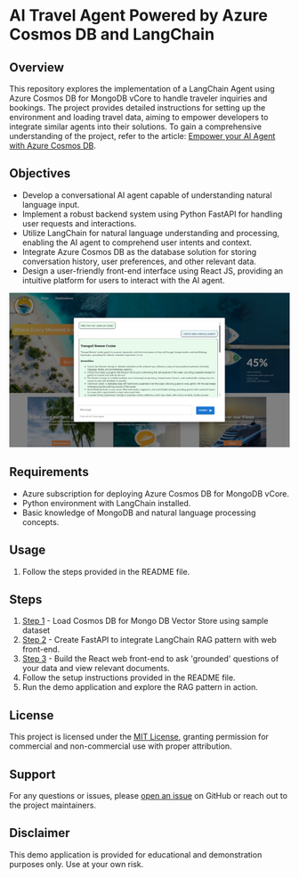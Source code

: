 # AI Travel Agent Powered by Azure Cosmos DB and LangChain

## Overview
This repository explores the implementation of a LangChain Agent using Azure Cosmos DB for MongoDB vCore to handle traveler inquiries and bookings. The project provides detailed instructions for setting up the environment and loading travel data, aiming to empower developers to integrate similar agents into their solutions. To gain a comprehensive understanding of the project, refer to the article: [Empower your AI Agent with Azure Cosmos DB](https://stochasticcoder.com/2024/05/05/empower-your-ai-agent-with-azure-cosmos-db/).

## Objectives

- Develop a conversational AI agent capable of understanding natural language input.
- Implement a robust backend system using Python FastAPI for handling user requests and interactions.
- Utilize LangChain for natural language understanding and processing, enabling the AI agent to comprehend user intents and context.
- Integrate Azure Cosmos DB as the database solution for storing conversation history, user preferences, and other relevant data.
- Design a user-friendly front-end interface using React JS, providing an intuitive platform for users to interact with the AI agent.

![travel agent chat](images/travel_agent_chat.PNG)

## Requirements
- Azure subscription for deploying Azure Cosmos DB for MongoDB vCore.
- Python environment with LangChain installed.
- Basic knowledge of MongoDB and natural language processing concepts.

## Usage
1. Follow the steps provided in the README file.

## Steps
1. [Step 1](loader) - Load  Cosmos DB for Mongo DB Vector Store using sample dataset
2. [Step 2](api) - Create FastAPI to integrate LangChain RAG pattern with web front-end.
3. [Step 3](web) - Build the React web front-end to ask 'grounded' questions of your data and view relevant documents. 
4. Follow the setup instructions provided in the README file.
5. Run the demo application and explore the RAG pattern in action.

## License
This project is licensed under the [MIT License](MIT.md), granting permission for commercial and non-commercial use with proper attribution.

## Support
For any questions or issues, please [open an issue](https://github.com/jonathanscholtes/Travel-AI-Agent-React-FastAPI-and-Cosmos-DB-Vector-Store/issues) on GitHub or reach out to the project maintainers.

## Disclaimer
This demo application is provided for educational and demonstration purposes only. Use at your own risk.
